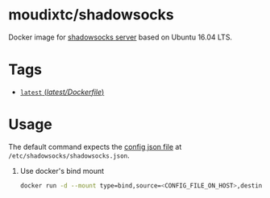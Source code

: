 # moudixtc/shadowsocks
Docker image for [shadowsocks server](https://github.com/shadowsocks/shadowsocks/tree/master) based on Ubuntu 16.04 LTS.

# Tags
- [`latest` (*latest/Dockerfile*)](https://github.com/moudixtc/docker-shadowsocks/blob/master/latest/Dockerfile)

# Usage
The default command expects the [config json file](https://github.com/shadowsocks/shadowsocks/wiki/Configuration-via-Config-File) at `/etc/shadowsocks/shadowsocks.json`.
1. Use docker's bind mount
    ```bash
    docker run -d --mount type=bind,source=<CONFIG_FILE_ON_HOST>,destination=/etc/shadowsocks/shadowsocks.json,readonly moudixtc/shadowsocks
    ```
